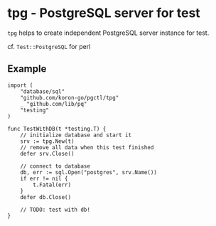# tpg - PostgreSQL server for test

`tpg` helps to create independent PostgreSQL server instance for test.

cf. `Test::PostgreSQL` for perl

## Example

```golang
import (
    "database/sql"
    "github.com/koron-go/pgctl/tpg"
    _ "github.com/lib/pq"
    "testing"
)

func TestWithDB(t *testing.T) {
    // initialize database and start it
    srv := tpg.New(t)
    // remove all data when this test finished
    defer srv.Close()

    // connect to database
    db, err := sql.Open("postgres", srv.Name())
    if err != nil {
        t.Fatal(err)
    }
    defer db.Close()

    // TODO: test with db!
}
```
